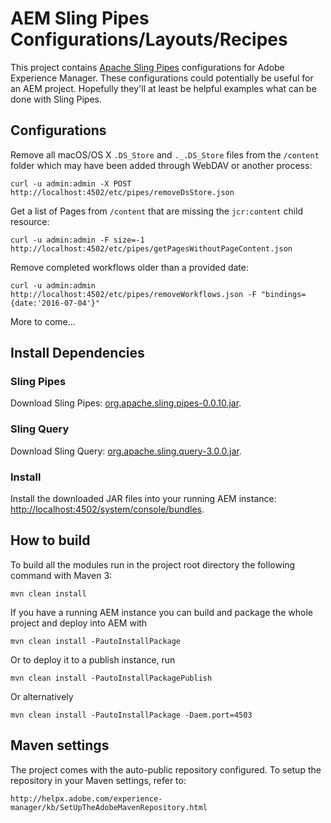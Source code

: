 # AEM Sling Pipes Configurations/Layouts/Recipes

This project contains [Apache Sling Pipes](https://sling.apache.org/documentation/bundles/sling-pipes.html) configurations for Adobe Experience Manager. These configurations could potentially be useful for an AEM project. Hopefully they'll at least be helpful examples what can be done with Sling Pipes.

## Configurations

Remove all macOS/OS X `.DS_Store` and `._.DS_Store` files from the `/content` folder which may have been added through WebDAV or another process:

    curl -u admin:admin -X POST http://localhost:4502/etc/pipes/removeDsStore.json

Get a list of Pages from `/content` that are missing the `jcr:content` child resource:

    curl -u admin:admin -F size=-1 http://localhost:4502/etc/pipes/getPagesWithoutPageContent.json

Remove completed workflows older than a provided date:

    curl -u admin:admin http://localhost:4502/etc/pipes/removeWorkflows.json -F "bindings={date:'2016-07-04'}"

More to come...

## Install Dependencies

### Sling Pipes

Download Sling Pipes: [org.apache.sling.pipes-0.0.10.jar](http://central.maven.org/maven2/org/apache/sling/org.apache.sling.pipes/0.0.10/org.apache.sling.pipes-0.0.10.jar).

### Sling Query

Download Sling Query: [org.apache.sling.query-3.0.0.jar](http://central.maven.org/maven2/org/apache/sling/org.apache.sling.query/3.0.0/org.apache.sling.query-3.0.0.jar).

### Install

Install the downloaded JAR files into your running AEM instance: [http://localhost:4502/system/console/bundles](http://localhost:4502/system/console/bundles).

## How to build

To build all the modules run in the project root directory the following command with Maven 3:

    mvn clean install

If you have a running AEM instance you can build and package the whole project and deploy into AEM with

    mvn clean install -PautoInstallPackage

Or to deploy it to a publish instance, run

    mvn clean install -PautoInstallPackagePublish

Or alternatively

    mvn clean install -PautoInstallPackage -Daem.port=4503

## Maven settings

The project comes with the auto-public repository configured. To setup the repository in your Maven settings, refer to:

    http://helpx.adobe.com/experience-manager/kb/SetUpTheAdobeMavenRepository.html
